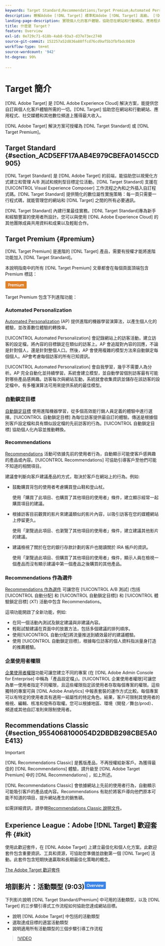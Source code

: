 ```yaml
---
keywords: Target Standard;Recommendations;Target Premium;Automated Personalization;自動鎖定目標;自動鎖定目標;權限;什麼是adobe target;
description: 瞭解Adobe [!DNL Target] 標準和Adobe [!DNL Target] 高級。 [!DNL Target]  Premium 包含標準產品中不提供的進階功能。
landing-page-description: 實現個人化的客戶體驗，協助您在網站和行動網站、應用程式、社交媒體和其他數位頻道上獲得最大收入。
title: 什麼是 Target？
feature: Overview
exl-id: 0e729c71-618b-4ab8-93a3-d37e73ec2740
source-git-commit: 152257a52d836a88ffcd76cd9af5b3fbfbdc0839
workflow-type: tm+mt
source-wordcount: '942'
ht-degree: 99%

---
```


# Target 簡介

[!DNL Adobe Target] 是 [!DNL Adobe Experience Cloud] 解決方案，能提供您自訂與個人化客戶體驗所需的一切。[!DNL Target] 協助您在網站和行動網站、應用程式、社交媒體和其他數位頻道上獲得最大收入。

[!DNL Adobe Target] 解決方案可授權為 [!DNL Target Standard] 或 [!DNL Target Premium]。

## Target Standard {#section_ACD5EFF17AAB4E979CBEFA0145CCD905}

[!DNL Target Standard] 是 [!DNL Adobe Target] 的前端，能協助您以視覺化方式建立和管理 A/B 測試和規則型目標定位活動。[!DNL Target Standard] 支援在 [!UICONTROL Visual Experience Composer] 工作流程之內和之外插入自訂程式碼。[!DNL Target Standard] 提供簡化的數位屬性實施策略：每一頁只需要一行程式碼，就能管理您的網站和 [!DNL Target] 之間的所有必要通訊。

[!DNL Target Standard] 內建行業最佳實務。[!DNL Target Standard]專為新手和經驗豐富的使用者所設計。您可以與使用 [!DNL Adobe Experience Cloud] 的其他團隊成員共用資料和成果以及輕鬆合作。

## Target Premium {#premium}

[!DNL Target Premium] 是進階的 [!DNL Target] 產品，需要有授權才能將進階功能加入 [!DNL Target Standard]。

本說明指南中的所有 [!DNL Target Premium] 文章都會在每個頁面頂端包含 Premium 標誌：

![Premium badge](/help/main/assets/premium.png)

Target Premium 包含下列進階功能：

### Automated Personalization

[Automated Personalization](/help/main/c-activities/t-automated-personalization/automated-personalization.md#task_8AAF837796D74CF893CA2F88BA1491C9) (AP) 提供進階的機器學習演算法，以產生個人化的體驗，並改善數位體驗的轉換率。

[!UICONTROL  Automated Personalization] 會記錄網站上的訪客活動，建立訪客的設定檔，將內容的目標鎖定在類似的訪客上。AP 會追蹤對內容的回應，不論是針對個人，還是針對整個人口。然後，AP 會使用複雜的模型方法來自動鎖定每個個人。AP會考慮每個訪客的所有已知資訊。

[!UICONTROL Automated Personalization] 會自我學習，幾乎不需要人為分析。AP 完全自動化並持續學習。系統會建立模型，並自動學習個別訪客最有可能對哪些產品感興趣。訪客每次與網站互動，系統就會收集資訊並儲存在該訪客的設定檔中。有多種演算法可用來提供系統的最佳模型。

### 自動鎖定目標

[自動鎖定目標](/help/main/c-activities/auto-target/auto-target-to-optimize.md) 使用進階機器學習，從多個高效能行銷人員定義的體驗中進行選擇。[!UICONTROL 自動鎖定目標] 為每位訪客提供最自訂的體驗。傳送是根據個別客戶設定檔和具有類似設定檔的先前訪客的行為。[!UICONTROL 自動鎖定目標] 協助個人化內容並推動轉換。

### Recommendations

[Recommendations](/help/main/c-recommendations/recommendations.md#concept_7556C8A4543942F2A77B13A29339C0C0) 活動可依據先前的使用者行為，自動顯示可能使客戶感興趣的產品或內容。[!UICONTROL Recommendations] 可協助引導客戶至他們可能不知道的相關項目。

建議會判斷向客戶建議產品的方式，取決於客戶在網站上的行為。例如:

* 鼓勵購買背包的使用者考慮購買登山鞋和登山杖。

   使用「購買了此項目、也購買了其他項目的使用者」條件，建立顯示經常一起購買項目的建議。

* 根據訪客目前觀賞的影片來建議類似的影片內容，以吸引訪客在您的媒體網站上停留更久。

   使用「瀏覽過此項目、也瀏覽了其他項目的使用者」條件，建立建議其他影片的建議。

* 建議檢視了關於在您的銀行存款計劃的客戶也閱讀關於 IRA 帳戶的資訊。

   使用「瀏覽過此項目、但購買了其他項目的使用者」條件，顯示人員在檢視一個產品而沒有顯示建議中第一個產品之後購買的其他產品。

### Recommendations 作為選件

[Recommendations 作為選件](/help/main/c-recommendations/recommendations-as-an-offer.md) 可讓您在 [!UICONTROL A/B 測試] (包括 [!UICONTROL 自動分配] 和 [!UICONTROL 自動鎖定目標]) 和 [!UICONTROL 體驗鎖定目標] (XT) 活動中包含 Recommendations。

這項功能開啟了全新功能，例如:

* 在同一個活動內測試及鎖定建議與非建議內容。
* 輕鬆試驗建議在頁面中的放置方法，包括多個建議的排列順序。
* 使用[!UICONTROL 自動分配]將流量推送到績效最好的建議體驗。
* 使用 [!UICONTROL 自動鎖定目標]，根據每位訪客的個人資料指派量身打造的推薦體驗。

### 企業使用者權限

[企業使用者權限](/help/main/administrating-target/c-user-management/property-channel/property-channel.md#concept_E396B16FA2024ADBA27BC056138F9838)功能可讓您建立不同的專案 (在 [!DNL Adobe Admin Console for Enterprise] 中稱為「產品設定檔」)。[!UICONTROL 企業使用者權限]可讓您為單一使用者指定不同權限，且這些權限指定該使用者存取每個專案的權限。這些獨特的專案可與 [!DNL Adobe Analytics] 中報表套裝的運作方式比較。每個專案可以有特定的使用者具有適用一組屬性的特定角色。結果，客戶可限制其使用者的檢視、編輯、核准和發佈存取權。您可以根據地區、環境（開發／舞台/prod）、頻道或其他自訂准則來限制使用者。

## Recommendations Classic {#section_9554068100054D2DBDB298CBE5A0E413}

>[!IMPORTANT]
>
>[!DNL Recommendations Classic] 是舊版產品，不再授權給新客戶。為獲得最佳的 [!DNL Recommendations] 體驗，請升級至 [!DNL Adobe Target Premium] 中的 [!DNL Recommendations] ，如上所述。

[!DNL Recommendations Classic] 會依據網站上先前的使用者行為，自動顯示可能吸引客戶的產品或內容。Recommendations 有助於將客戶導向他們原本可能不知道的項目，提升網站產生的銷售額。

如需詳細資訊，請參閱[Recommendations Classic 說明文件](/help/main/assets/adobe-recommendations-classic.pdf)。

## Experience League：Adobe [!DNL Target] 歡迎套件 {#kit}

使用此歡迎套件，在 [!DNL Adobe Target] 上建立最佳化和個人化方案。此歡迎套件包含重要資訊、工具和資源，可協助您準備並啟動第一個 [!DNL Target] 活動。此套件包含短期快速贏取和長期最佳化策略的概念。

[The Adobe Target 歡迎套件](https://expleague.azureedge.net/pdf/Adobe-Target-Welcome-Kit.pdf)

## 培訓影片：活動類型 (9:03)![Overview badge](/help/main/assets/overview.png)

下列影片說明 [!DNL Target Standard/Premium] 中可用的活動類型，以及 [!DNL Target] 的三步驟引導式工作流程如何協助您達成網站目標。

* 說明 [!DNL Adobe Target] 中包括的活動類型
* 選取達成目標的適當活動類型
* 說明適用所有活動類型的三個步驟引導工作流程

>[!VIDEO](https://video.tv.adobe.com/v/17386)
